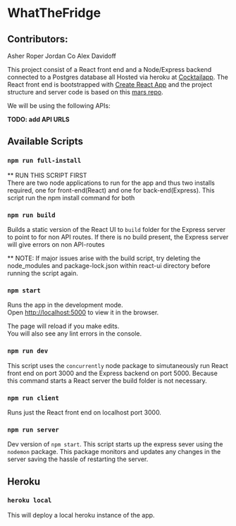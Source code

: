 # WhatTheFridge

## Contributors:

Asher Roper
Jordan Co
Alex Davidoff

This project consist of a React front end and a Node/Express backend connected to a Postgres database all Hosted via heroku at [Cocktailapp](https://cocktailmastery.herokuapp.com).
    The React front end is bootstrapped with [Create React App](https://github.com/facebook/create-react-app) and the project structure and server code is based on this [mars repo](https://github.com/mars/heroku-cra-node).

We will be using the following APIs:

<b>TODO: add API URLS</b>

## Available Scripts

### `npm run full-install`

** RUN THIS SCRIPT FIRST <br>
There are two node applications to run for the app and thus two installs required, one for front-end(React) and one for back-end(Express).
This script run the npm install command for both

### `npm run build`

 Builds a static version of the React UI to `build` folder for the Express server to point to for non API routes. If there is no build present, the Express server will give errors on non API-routes

** NOTE: If major issues arise with the build script, try deleting the node_modules and package-lock.json within
         react-ui directory before running the script again.

### `npm start`

Runs the app in the development mode.<br />
Open [http://localhost:5000](http://localhost:5000) to view it in the browser.

The page will reload if you make edits.<br />
You will also see any lint errors in the console.

### `npm run dev`

This script uses the `concurrently` node package to simutaneously run React front end on port 3000 and the Express backend on port 5000. Because this command starts a React server the build folder is not necessary.

### `npm run client`

Runs just the React front end on localhost port 3000.

### `npm run server`

Dev version of `npm start`. This script starts up the express sever using the `nodemon` package. This package monitors and updates any changes in the server saving the hassle of restarting the server.

## Heroku

### `heroku local`

This will deploy a local heroku instance of the app.